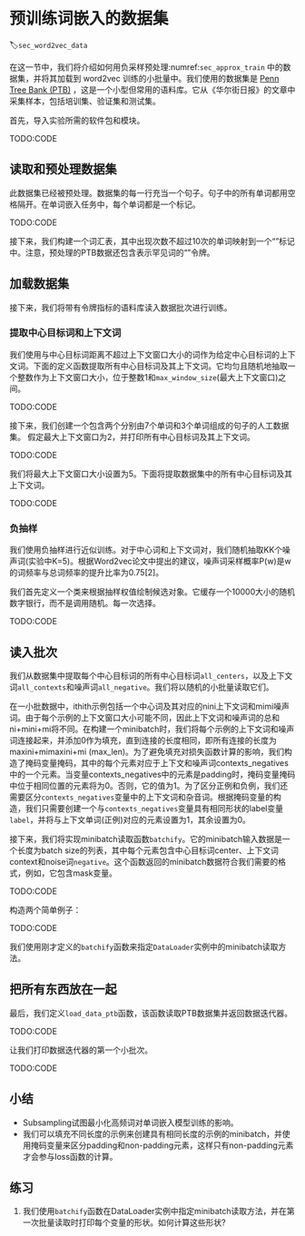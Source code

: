 

<!--
 * @version:
 * @Author:  StevenJokess https://github.com/StevenJokess
 * @Date: 2020-07-30 20:06:35
 * @LastEditors:  StevenJokess https://github.com/StevenJokess
 * @LastEditTime: 2020-10-05 19:14:59
 * @Description:MT
 * @TODO::
 * @Reference:http://preview.d2l.ai/d2l-en/master/chapter_natural-language-processing-pretraining/word-embedding-dataset.html
-->

# 预训练词嵌入的数据集
:label:`sec_word2vec_data`

在这一节中，我们将介绍如何用负采样预处理:numref:`sec_approx_train` 中的数据集，并将其加载到 word2vec 训练的小批量中。我们使用的数据集是 [Penn Tree Bank (PTB)](https://catalog.ldc.upenn.edu/LDC99T42) ，这是一个小型但常用的语料库。它从《华尔街日报》的文章中采集样本，包括培训集、验证集和测试集。

首先，导入实验所需的软件包和模块。

TODO:CODE

## 读取和预处理数据集

此数据集已经被预处理。数据集的每一行充当一个句子。句子中的所有单词都用空格隔开。在单词嵌入任务中，每个单词都是一个标记。

TODO:CODE

接下来，我们构建一个词汇表，其中出现次数不超过10次的单词映射到一个“<unk>”标记中。注意，预处理的PTB数据还包含表示罕见词的“<unk>”令牌。

## 加载数据集

接下来，我们将带有令牌指标的语料库读入数据批次进行训练。

### 提取中心目标词和上下文词

我们使用与中心目标词距离不超过上下文窗口大小的词作为给定中心目标词的上下文词。下面的定义函数提取所有中心目标词及其上下文词。它均匀且随机地抽取一个整数作为上下文窗口大小，位于整数1和`max_window_size`(最大上下文窗口)之间。

TODO:CODE

接下来，我们创建一个包含两个分别由7个单词和3个单词组成的句子的人工数据集。 假定最大上下文窗口为2，并打印所有中心目标词及其上下文词。

TODO:CODE

我们将最大上下文窗口大小设置为5。下面将提取数据集中的所有中心目标词及其上下文词。

TODO:CODE

### 负抽样

我们使用负抽样进行近似训练。对于中心词和上下文词对，我们随机抽取KK个噪声词(实验中K=5)。根据Word2vec论文中提出的建议，噪声词采样概率P(w)是w的词频率与总词频率的提升比率为0.75[2]。

我们首先定义一个类来根据抽样权值绘制候选对象。它缓存一个10000大小的随机数字银行，而不是调用随机。每一次选择。

TODO:CODE

## 读入批次

我们从数据集中提取每个中心目标词的所有中心目标词`all_centers`，以及上下文词`all_contexts`和噪声词`all_negative`。我们将以随机的小批量读取它们。

在一小批数据中，ithith示例包括一个中心词及其对应的nini上下文词和mimi噪声词。由于每个示例的上下文窗口大小可能不同，因此上下文词和噪声词的总和ni+mini+mi将不同。在构建一个minibatch时，我们将每个示例的上下文词和噪声词连接起来，并添加0作为填充，直到连接的长度相同，即所有连接的长度为maxini+mimaxini+mi (max_len)。为了避免填充对损失函数计算的影响，我们构造了掩码变量掩码，其中的每个元素对应于上下文和噪声词contexts_negatives中的一个元素。当变量contexts_negatives中的元素是padding时，掩码变量掩码中位于相同位置的元素将为0。否则，它的值为1。为了区分正例和负例，我们还需要区分`contexts_negatives`变量中的上下文词和杂音词。根据掩码变量的构造，我们只需要创建一个与`contexts_negatives`变量具有相同形状的label变量`label`，并将与上下文单词(正例)对应的元素设置为1，其余设置为0。

接下来，我们将实现minibatch读取函数`batchify`。它的minibatch输入数据是一个长度为batch size的列表，其中每个元素包含中心目标词center、上下文词context和noise词`negative`。这个函数返回的minibatch数据符合我们需要的格式，例如，它包含mask变量。

TODO:CODE

构造两个简单例子：

TODO:CODE

我们使用刚才定义的`batchify`函数来指定`DataLoader`实例中的minibatch读取方法。

## 把所有东西放在一起

最后，我们定义`load_data_ptb`函数，该函数读取PTB数据集并返回数据迭代器。

TODO:CODE

让我们打印数据迭代器的第一个小批次。

TODO:CODE

## 小结

* Subsampling试图最小化高频词对单词嵌入模型训练的影响。
* 我们可以填充不同长度的示例来创建具有相同长度的示例的minibatch，并使用掩码变量来区分padding和non-padding元素，这样只有non-padding元素才会参与loss函数的计算。

## 练习

1. 我们使用`batchify`函数在DataLoader实例中指定minibatch读取方法，并在第一次批量读取时打印每个变量的形状。如何计算这些形状?
